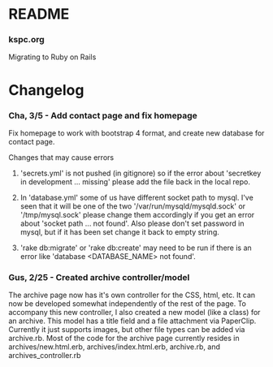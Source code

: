 # README

### kspc.org
Migrating to Ruby on Rails

# Changelog

### Cha, 3/5 - Add contact page and fix homepage
Fix homepage to work with bootstrap 4 format, and create new database for contact page. 

Changes that may cause errors

1. 'secrets.yml' is not pushed (in gitignore) so if the error about 'secretkey in development ... missing' please add the file back in the local repo.

2. In 'database.yml' some of us have different socket path to mysql. I've seen that it will be one of the two '/var/run/mysqld/mysqld.sock' or '/tmp/mysql.sock' please change them accordingly if you get an error about 'socket path <PATHNAME> ... not found'. Also please don't set 
password in mysql, but if it has been set change it back to empty string.

3. 'rake db:migrate' or 'rake db:create' may need to be run if there is an error like 'database <DATABASE_NAME> not found'. 


### Gus, 2/25 - Created archive controller/model
The archive page now has it's own controller for the CSS, html, etc. It can now be developed somewhat independently of the rest of the page. To accompany this new controller, I also created a new model (like a class) for an archive. This model has a title field and a file attachment via PaperClip. Currently it just supports images, but other file types can be added via archive.rb. Most of the code for the archive page currently resides in archives/new.html.erb, archives/index.html.erb, archive.rb, and archives_controller.rb


